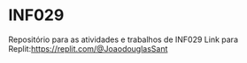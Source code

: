 # INF029
Repositório para as atividades e trabalhos de INF029
Link para Replit:https://replit.com/@JoaodouglasSant
